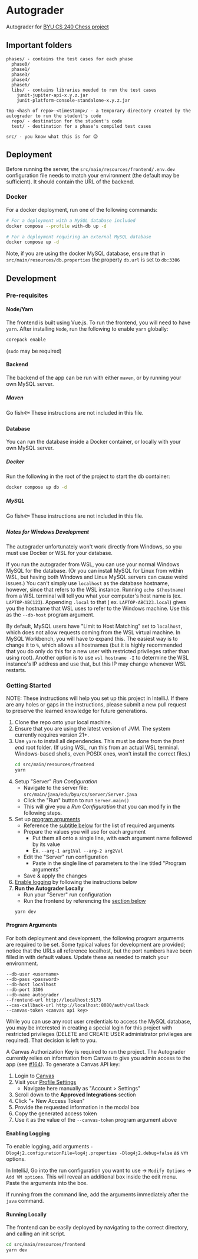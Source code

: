 # Autograder

Autograder for [BYU CS 240 Chess project](https://github.com/softwareconstruction240/softwareconstruction/blob/main/chess/chess.md#readme)

## Important folders

```
phases/ - contains the test cases for each phase
  phase0/
  phase1/
  phase3/
  phase4/
  phase6/
  libs/ - contains libraries needed to run the test cases
    junit-jupiter-api-x.y.z.jar
    junit-platform-console-standalone-x.y.z.jar
  
tmp-<hash of repo>-<timestamp>/ - a temporary directory created by the autograder to run the student's code
  repo/ - destination for the student's code
  test/ - destination for a phase's compiled test cases
  
src/ - you know what this is for 😉
```

## Deployment

Before running the server, the `src/main/resources/frontend/.env.dev` configuration file needs to match your
environment (the default may be sufficient). It should contain the URL of the backend.

### Docker

For a docker deployment, run one of the following commands:

```bash
# For a deployment with a MySQL database included
docker compose --profile with-db up -d
```

```bash
# For a deployment requiring an external MySQL database
docker compose up -d
```

Note, if you are using the docker MySQL database, ensure that in `src/main/resources/db.properties` the
property `db.url` is set to `db:3306`

## Development

### Pre-requisites

#### Node/Yarn

The frontend is built using Vue.js. To run the frontend, you will need to have `yarn`.
After installing `Node`, run the following to enable `yarn` globally:

```bash
corepack enable
```

(`sudo` may be required)

#### Backend

The backend of the app can be run with either `maven`, or by running your own MySQL server.

##### Maven

Go fish🐟 These instructions are not included in this file.

#### Database

You can run the database inside a Docker container, or locally with your own MySQL server.

##### Docker

Run the following in the root of the project to start the db container:

```bash
docker compose up db -d
```

##### MySQL

Go fish🐟 These instructions are not included in this file.

##### Notes for Windows Development

The autograder unfortunately won't work directly from Windows, so you must use Docker or WSL for your database.

If you run the autograder from WSL, you can use your normal Windows MySQL for the database. (Or you can install MySQL
for Linux from within WSL, but having both Windows and Linux MySQL servers can cause weird issues.) You can't simply
use `localhost` as the database hostname, however, since that refers to the WSL instance. Running `echo $(hostname)`
from a WSL terminal will tell you what your computer's host name is (ex. `LAPTOP-ABC123`). Appending `.local` to that (
ex. `LAPTOP-ABC123.local`) gives you the hostname that WSL uses to refer to the Windows machine. Use this as
the `--db-host` program argument.

By default, MySQL users have "Limit to Host Matching" set to `localhost`, which does not allow requests coming from the
WSL virtual machine. In MySQL Workbench, you will have to expand this. The easiest way is to change it to `%`, which allows all hostnames (but it is
highly recommended that you do only do this for a new user with restricted privileges rather than using root). Another option is to
use `wsl hostname -I` to determine the WSL instance's IP address and use that, but this IP may change whenever WSL restarts.

### Getting Started

NOTE: These instructions will help you set up this project in IntelliJ.
If there are any holes or gaps in the instructions, please submit a new pull request
to preserve the learned knowledge for future generations.

1. Clone the repo onto your local machine.
2. Ensure that you are using the latest version of JVM. The system currently requires version 21+.
3. Use `yarn` to install all dependencies. This must be done from the _front end_ root folder. (If using WSL, run this
   from an actual WSL terminal. Windows-based shells, even POSIX ones, won't install the correct files.)
    ```bash
    cd src/main/resources/frontend
    yarn
    ```
4. Setup "Server" _Run Configuration_
    - Navigate to the server file: `src/main/java/edu/byu/cs/server/Server.java`
    - Click the "Run" button to run `Server.main()`
    - This will give you a _Run Configuration_ that you can modify in the following steps.
5. Set up [program arguments](#program-arguments)
    - Reference the [subtitle below](#program-arguments) for the list of required arguments
    - Prepare the values you will use for each argument
        - Put them all onto a single line, with each argument name followed by its value
        - Ex. `--arg-1 arg1Val --arg-2 arg2Val`
    - Edit the "Server" run configuration
        - Paste in the single line of parameters to the line titled "Program arguments"
    - Save & apply the changes
6. [Enable logging](#enabling-logging) by following the instructions below
7. **Run the Autograder Locally**
    - Run your "Server" run configuration
    - Run the frontend by referencing the [section below](#running-locally)
   ```bash
   yarn dev
   ```

#### Program Arguments

For both deployment and development, the following program arguments are required to be set. Some typical
values for development are provided; notice that the URLs all reference localhost, but the port numbers have
been filled in with default values. Update these as needed to match your environment.

```
--db-user <username>
--db-pass <password>
--db-host localhost
--db-port 3306
--db-name autograder
--frontend-url http://localhost:5173
--cas-callback-url http://localhost:8080/auth/callback
--canvas-token <canvas api key>
```

While you can use any root user credentials to access the MySQL database, you may be interested in creating
a special login for this project with restricted privileges (DELETE and CREATE USER administrator privileges are
required). That decision is left to you.

A Canvas Authorization Key is required to run the project. The Autograder currently relies on information from Canvas
to give you admin access to the app (see [#164](https://github.com/softwareconstruction240/autograder/issues/164)).
To generate a Canvas API key:

1. Login to [Canvas](https://byu.instructure.com/)
2. Visit your [Profile Settings](https://byu.instructure.com/profile/settings)
    - Navigate here manually as "Account > Settings"
3. Scroll down to the **Approved Integrations** section
4. Click "+ New Access Token"
5. Provide the requested information in the modal box
6. Copy the generated access token
7. Use it as the value of the `--canvas-token` program argument above

#### Enabling Logging

To enable logging, add arguments `-Dlog4j2.configurationFile=log4j.properties -Dlog4j2.debug=false` as vm options.

In IntelliJ, Go into the run configuration you want to use -> `Modify Options` -> `Add VM options`. This will reveal an
additional box inside the edit menu. Paste the arguments into the box.

If running from the command line, add the arguments immediately after the `java` command.

#### Running Locally

The frontend can be easily deployed by navigating to the correct directory, and calling an init script.

```bash
cd src/main/resources/frontend
yarn dev
```
